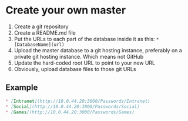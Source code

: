 # Create your own master

1. Create a git repository
2. Create a README.md file
3. Put the URLs to each part of the database inside it as this: `* [DatabaseName](url)`
4. Upload the master database to a git hosting instance, preferably on a private git hosting instance. Which means not GitHub
5. Update the hard-coded root URL to point to your new URL
6. Obviously, upload database files to those git URLs

## Example

```markdown
* [Intranet](http://10.0.44.20:3000/Passwords/Intranet)
* [Social](http://10.0.44.20:3000/Passwords/Social)
* [Games](http://10.0.44.20:3000/Passwords/Games)
```